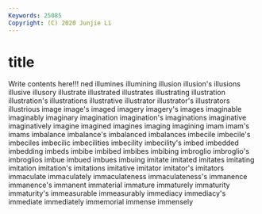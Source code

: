 ```yaml
---
Keywords: 25085
Copyright: (C) 2020 Junjie Li
---
```


# title

Write contents here!!!
ned 
illumines 
illumining 
illusion 
illusion's
illusions 
illusive 
illusory 
illustrate 
illustrated 
illustrates 
illustrating 
illustration 
illustration's 
illustrations
illustrative 
illustrator 
illustrator's 
illustrators 
illustrious 
image 
image's 
imaged 
imagery 
imagery's
images 
imaginable 
imaginably 
imaginary 
imagination 
imagination's 
imaginations 
imaginative 
imaginatively 
imagine
imagined 
imagines 
imaging 
imagining 
imam 
imam's 
imams 
imbalance 
imbalance's 
imbalanced
imbalances 
imbecile 
imbecile's 
imbeciles 
imbecilic 
imbecilities 
imbecility 
imbecility's 
imbed 
imbedded
imbedding 
imbeds 
imbibe 
imbibed 
imbibes 
imbibing 
imbroglio 
imbroglio's 
imbroglios 
imbue
imbued 
imbues 
imbuing 
imitate 
imitated 
imitates 
imitating 
imitation 
imitation's 
imitations
imitative 
imitator 
imitator's 
imitators 
immaculate 
immaculately 
immaculateness 
immaculateness's 
immanence 
immanence's
immanent 
immaterial 
immature 
immaturely 
immaturity 
immaturity's 
immeasurable 
immeasurably 
immediacy 
immediacy's
immediate 
immediately 
immemorial 
immense 
immensely 
